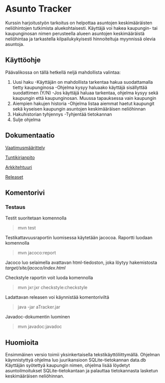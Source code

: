 # Asunto Tracker

Kurssin harjoitustyön tarkoitus on helpottaa asuntojen keskimääräisten neliöhintojen tutkimista aluekohtaisesti. 
Käyttäjä voi hakea kaupungin- tai kaupunginosan nimen perusteella alueen asuntojen keskimääräistä neliöhintaa ja tarkastella kilpailukykyisesti hinnoiteltuja myynnissä olevia asuntoja. 

## Käyttöohje

Päävalikossa on tällä hetkellä neljä mahdollista valintaa: 

1. Uusi haku
   -Käyttäjän on mahdollista tarkentaa hakua suodattamalla tietty kaupunginosa
   -Ohjelma kysyy haluaako käyttäjä sisällyttää suodattimen (Y/N)
   -Jos käyttäjä haluaa tarkentaa, ohjelma kysyy sekä kaupungin että kaupunginosan. Muussa tapauksessa vain kaupungin
2. Aiempien hakujen historia
   -Ohjelma listaa aiemmat haetut kaupungit sekä kyseisen kaupungin asuntojen keskimääräisen neliöhinnan
3. Hakuhistorian tyhjennys
   -Tyhjentää tietokannan
0. Sulje ohjelma

## Dokumentaatio

[Vaatimusmäärittely](https://github.com/Uhinho/ot-harjoitustyo/blob/master/Dokumentaatio/Vaatimusm%C3%A4%C3%A4rittely.md)

[Tuntikirjanpito](https://github.com/Uhinho/ot-harjoitustyo/blob/master/Dokumentaatio/Tuntikirjanpito.md)

[Arkkitehtuuri](https://github.com/Uhinho/ot-harjoitustyo/blob/master/Dokumentaatio/Arkkitehtuuri.md)

[Releaset](https://github.com/Uhinho/ot-harjoitustyo/blob/master/Dokumentaatio/Releaset.md)

## Komentorivi

### Testaus

Testit suoritetaan komennolla
> mvn test

Testikattavuusraportin luomisessa käytetään jacocoa. Raportti luodaan komennolla
> mvn jacoco:report

Jacoco luo selaimella avattavan html-tiedoston, joka löytyy hakemistosta  *target/site/jacoco/index.html*

Checkstyle raportin voit luoda komennolla
> mvn jxr:jxr checkstyle:checkstyle

Ladattavan releasen voi käynnistää komentoriviltä
> java -jar aTracker.jar

Javadoc-dokumentin luominen
> mvn javadoc:javadoc

## Huomioita
Ensimmäinen versio toimii yksinkertaisella tekstikäyttöliittymällä.
Ohjelman käynnistyttyä ohjelma luo juurikansioon SQLite-tietokannan data.db
Käyttäjän syötettyä kaupungin nimen, ohjelma lisää löydetyt asuntoilmoitukset SQLite-tietokantaan ja palauttaa tietokannasta lasketun keskimääräisen neliöhinnan.


